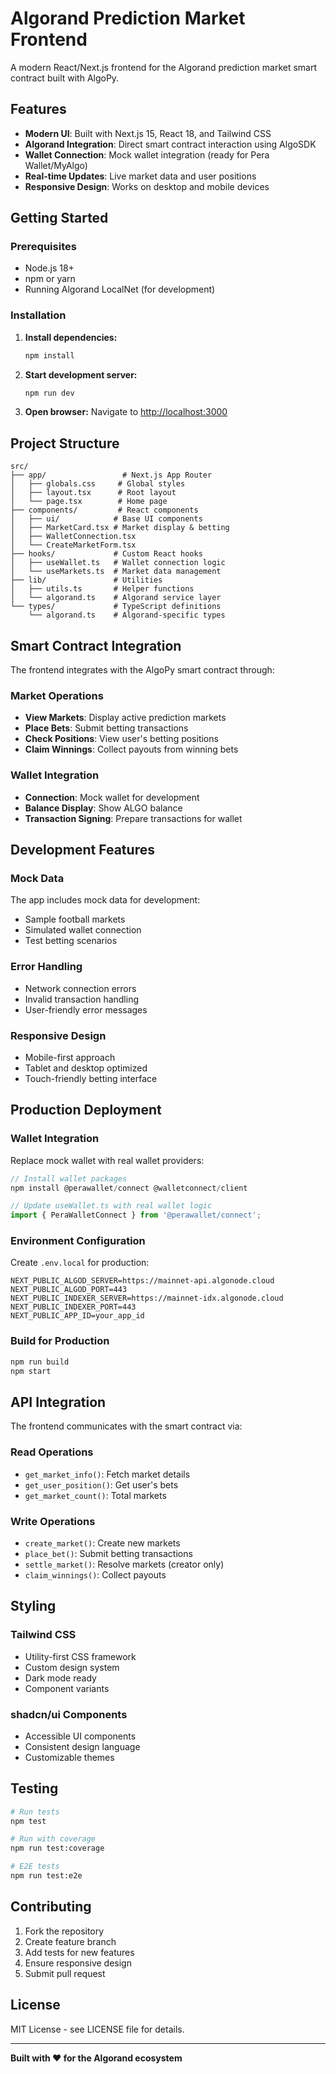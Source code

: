 # Algorand Prediction Market Frontend

A modern React/Next.js frontend for the Algorand prediction market smart contract built with AlgoPy.

## Features

- **Modern UI**: Built with Next.js 15, React 18, and Tailwind CSS
- **Algorand Integration**: Direct smart contract interaction using AlgoSDK
- **Wallet Connection**: Mock wallet integration (ready for Pera Wallet/MyAlgo)
- **Real-time Updates**: Live market data and user positions
- **Responsive Design**: Works on desktop and mobile devices

## Getting Started

### Prerequisites

- Node.js 18+ 
- npm or yarn
- Running Algorand LocalNet (for development)

### Installation

1. **Install dependencies:**
   ```bash
   npm install
   ```

2. **Start development server:**
   ```bash
   npm run dev
   ```

3. **Open browser:**
   Navigate to [http://localhost:3000](http://localhost:3000)

## Project Structure

```
src/
├── app/                 # Next.js App Router
│   ├── globals.css     # Global styles
│   ├── layout.tsx      # Root layout
│   └── page.tsx        # Home page
├── components/         # React components
│   ├── ui/            # Base UI components
│   ├── MarketCard.tsx # Market display & betting
│   ├── WalletConnection.tsx
│   └── CreateMarketForm.tsx
├── hooks/             # Custom React hooks
│   ├── useWallet.ts   # Wallet connection logic
│   └── useMarkets.ts  # Market data management
├── lib/               # Utilities
│   ├── utils.ts       # Helper functions
│   └── algorand.ts    # Algorand service layer
└── types/             # TypeScript definitions
    └── algorand.ts    # Algorand-specific types
```

## Smart Contract Integration

The frontend integrates with the AlgoPy smart contract through:

### Market Operations
- **View Markets**: Display active prediction markets
- **Place Bets**: Submit betting transactions
- **Check Positions**: View user's betting positions
- **Claim Winnings**: Collect payouts from winning bets

### Wallet Integration
- **Connection**: Mock wallet for development
- **Balance Display**: Show ALGO balance
- **Transaction Signing**: Prepare transactions for wallet

## Development Features

### Mock Data
The app includes mock data for development:
- Sample football markets
- Simulated wallet connection
- Test betting scenarios

### Error Handling
- Network connection errors
- Invalid transaction handling
- User-friendly error messages

### Responsive Design
- Mobile-first approach
- Tablet and desktop optimized
- Touch-friendly betting interface

## Production Deployment

### Wallet Integration
Replace mock wallet with real wallet providers:

```typescript
// Install wallet packages
npm install @perawallet/connect @walletconnect/client

// Update useWallet.ts with real wallet logic
import { PeraWalletConnect } from '@perawallet/connect';
```

### Environment Configuration
Create `.env.local` for production:

```env
NEXT_PUBLIC_ALGOD_SERVER=https://mainnet-api.algonode.cloud
NEXT_PUBLIC_ALGOD_PORT=443
NEXT_PUBLIC_INDEXER_SERVER=https://mainnet-idx.algonode.cloud
NEXT_PUBLIC_INDEXER_PORT=443
NEXT_PUBLIC_APP_ID=your_app_id
```

### Build for Production
```bash
npm run build
npm start
```

## API Integration

The frontend communicates with the smart contract via:

### Read Operations
- `get_market_info()`: Fetch market details
- `get_user_position()`: Get user's bets
- `get_market_count()`: Total markets

### Write Operations  
- `create_market()`: Create new markets
- `place_bet()`: Submit betting transactions
- `settle_market()`: Resolve markets (creator only)
- `claim_winnings()`: Collect payouts

## Styling

### Tailwind CSS
- Utility-first CSS framework
- Custom design system
- Dark mode ready
- Component variants

### shadcn/ui Components
- Accessible UI components
- Consistent design language
- Customizable themes

## Testing

```bash
# Run tests
npm test

# Run with coverage
npm run test:coverage

# E2E tests
npm run test:e2e
```

## Contributing

1. Fork the repository
2. Create feature branch
3. Add tests for new features
4. Ensure responsive design
5. Submit pull request

## License

MIT License - see LICENSE file for details.

---

**Built with ❤️ for the Algorand ecosystem**

